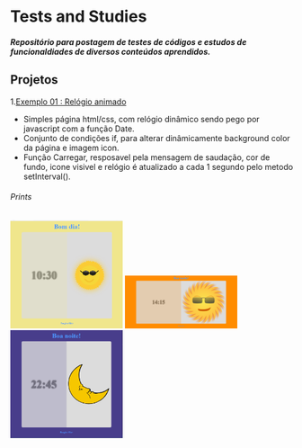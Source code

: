 # Tests and Studies
##### Repositório para postagem de testes de códigos e estudos de funcionaldiades de diversos conteúdos aprendidos.

## **Projetos**

1.[Exemplo 01 : Relógio animado](https://github.com/douglas-vitor/tests_and_studies/tree/master/exemplo01-relogio_animado)
- Simples página html/css, com relógio dinâmico sendo pego por javascript com a função Date.
- Conjunto de condições if, para alterar dinâmicamente background color da página e imagem icon.
- Função Carregar, resposavel pela mensagem de saudação, cor de fundo, icone visivel e relógio é atualizado a cada 1 segundo pelo metodo setInterval().
###### Prints
<img src="exemplo01-relogio_animado/prints/manha.png" width="200px" height="auto">
<img src="exemplo01-relogio_animado/prints/tarde.png" width="200px" height="auto">
<img src="exemplo01-relogio_animado/prints/noite.png" width="200px" height="auto">
